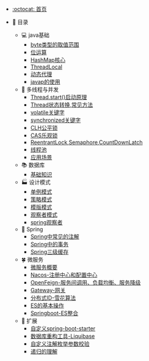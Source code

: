- [:octocat: 首页](/README)
- :memo: 目录

   - 💻  java基础
       - [byte类型的取值范围](/md/idea-plugin/java/2022-03-12-byte类型的取值范围.md)
       - [位运算](/md/idea-plugin/java/2022-02-12-位运算.md)
       - [HashMap核心](/md/idea-plugin/java/2022-03-12-HashMap.md)
       - [ThreadLocal](/md/idea-plugin/java/2022-03-19-ThreadLocal.md)
       - [动态代理](/md/idea-plugin/java/2022-04-16-动态代理.md)
       - [javap的使用](/md/idea-plugin/java/2022-05-07-javap使用.md)
   - 🔀 多线程与并发
       - [Thread.start()启动原理](/md/idea-plugin/thread/2022-04-19-Thread.start()启动原理.md)
       - [Thread状态转换,常见方法](/md/idea-plugin/thread/2022-04-20-Thread状态转换,常用方法.md)
       - [volatile关键字](/md/idea-plugin/thread/2022-04-15-volatile.md)
       - [synchronized关键字](/md/idea-plugin/thread/2022-05-08-synchronized.md)
       - [CLH公平锁](/md/idea-plugin/thread/2022-05-10-CLH公平锁.md)
       - [CAS乐观锁](/md/idea-plugin/thread/2022-05-11-CAS乐观锁.md)
       - [ReentrantLock,Semaphore,CountDownLatch](/md/idea-plugin/thread/2022-05-08-ReentrantLock.md)
       - [线程池](/md/idea-plugin/thread/2022-05-07-线程池.md)
       - [应用场景](/md/idea-plugin/thread/2022-06-17-应用场景.md)
   - 📚 数据库
       - [基础知识](/md/idea-plugin/design/2022-06-16-基础知识.md)
   - 🏭 设计模式
       - [单例模式](/md/idea-plugin/design/2022-03-08-单例模式.md)
       - [策略模式](/md/idea-plugin/design/2022-03-08-策略模式.md)
       - [模版模式](/md/idea-plugin/design/2022-03-09-模版模式.md)
       - [观察者模式](/md/idea-plugin/design/2022-03-24-观察者模式.md)
       - [spring观察者](/md/idea-plugin/design/2022-06-26-spring观察者.md)
   - 🌿 Spring
       - [Spring中常见的注解]( /md/idea-plugin/spring/2022-03-06-Spring中常见注解.md )
       - [Spring中的事务](/md/idea-plugin/spring/2022-03-06-Spring中事务问题.md)
       - [Spring三级缓存](/md/idea-plugin/spring/2022-04-08-Spring三级缓存.md)
   - 🍀 微服务
       - [微服务概要](/md/idea-plugin/cloud/2022-03-25-微服务总体概述.md)
       - [Nacos-注册中心和配置中心](/md/idea-plugin/cloud/2022-03-25-Nacos.md)
       - [OpenFeign-服务间调用、负载均衡、服务降级](/md/idea-plugin/cloud/2022-03-25-OpenFeign.md)
       - [Gateway-网关](/md/idea-plugin/cloud/2022-03-25-Gateway.md)
       - [分布式ID-雪花算法](/md/idea-plugin/cloud/2022-03-08-雪花算法.md)
       - [ES的基本操作](/md/idea-plugin/cloud/2022-06-02-ES.md)
       - [Springboot-ES整合](/md/idea-plugin/cloud/2022-06-05-Springboot-ES.md)
   - 🚌 扩展
       - [自定义spring-boot-starter](/md/idea-plugin/other/2022-03-22-自定义starter.md)
       - [数据库重构工具-Liquibase](/md/idea-plugin/other/2022-04-01-Liquibase.md)
       - [自定义注解枚举参数校验](/md/idea-plugin/other/2022-04-13-自定义注解参数枚举校验.md)
       - [递归的理解](/md/idea-plugin/other/2022-04-14-递归的理解.md)

